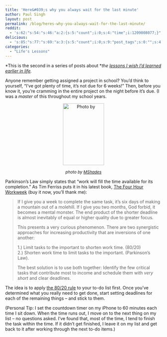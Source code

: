 ```yaml
---
title: 'Here&#039;s why you always wait for the last minute'
author: Paul Singh
layout: post
permalink: /blog/heres-why-you-always-wait-for-the-last-minute/
reddit:
  - 's:62:"s:54:"s:46:"a:2:{s:5:"count";i:0;s:4:"time";i:1209008077;}";";";'
delicious:
  - 's:85:"s:77:"s:69:"a:3:{s:5:"count";i:0;s:9:"post_tags";s:0:"";s:4:"time";i:1209008077;}";";";'
categories:
  - "Life's Lessons"
---
```

*This is the second in a series of posts about **the <a href="http://www.resultsjunkies.com/blog/some-lessons-i-wish-i-learned-earlier-in-life/" target="_self">lessons I wish I’d learned earlier in life</a>.*

Anyone remember getting assigned a project in school? You&#8217;d think to yourself, &#8220;I&#8217;ve got plenty of time, it&#8217;s not due for 6 weeks!&#8221; Then, before you know it, you&#8217;re cramming in the entire project on the night before it&#8217;s due. (I was a *master* of this throughout my school years.

<p style="text-align:center;">
  <img class="size-medium wp-image-18" style="margin-left:5px;margin-right:5px;" src="http://paulsingh.files.wordpress.com/2008/04/2133464006_0fa3ab7c1a.jpg" alt="Photo by " width="132" height="199" />
</p>

<p style="text-align:center;">
  <span><span style="font-size: small;"><em>photo by <a href="http://www.flickr.com/photos/mshades/2133464006/">MShades</a></em></span></span>
</p>

Parkinson’s Law simply states that “work will fill the time available for its completion.” As Tim Ferriss puts it in his latest book, [The Four Hour Workweek][1] (buy it now, you&#8217;ll thank me):

> If I give you a week to complete the same task, it&#8217;s six days of making a mountain out of a molehill. If I give you two months, God forbid, it becomes a mental monster. The end product of the shorter deadline is almost inevitably of equal or higher quality due to greater focus.
> 
> This presents a very curious phenomenon. There are two synergistic approaches for increasing productivity that are inversions of one another:
> 
> 1.) Limit tasks to the important to shorten work time. (80/20)  
> 2.) Shorten work time to limit tasks to the important. (Parkinson&#8217;s Law).
> 
> The best solution is to use both together: Identify the few critical tasks that contribute most to income and schedule them with *very short* and clear deadlines.

The idea is to apply [the 80/20 rule][2] to your to-do list first. Once you&#8217;ve determined what you really need to get done, start setting deadlines for each of the remaining things &#8211; and stick to them.

(Personal Tip: I set the countdown timer on my iPhone to 60 minutes each time I sit down. When the time runs out, I move on to the next thing on my list &#8211; no questions asked. I&#8217;ve found that, most of the time, I tend to finish the task within the time. If it didn&#8217;t get finished, I leave it on my list and get back to it after working through the next to-do items.)

 [1]: http://www.amazon.com/gp/redirect.html%3FASIN=0307353133%26tag=pausin-20%26lcode=xm2%26cID=2025%26ccmID=165953%26location=/o/ASIN/0307353133%253FSubscriptionId=0PZ7TM66EXQCXFVTMTR2
 [2]: http://www.resultsjunkies.com/blog/the-8020-rule/